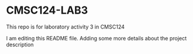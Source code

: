 # CMSC124-LAB3
This repo is for laboratory activity 3 in CMSC124

I am editing this README file. Adding some more details about the project description
